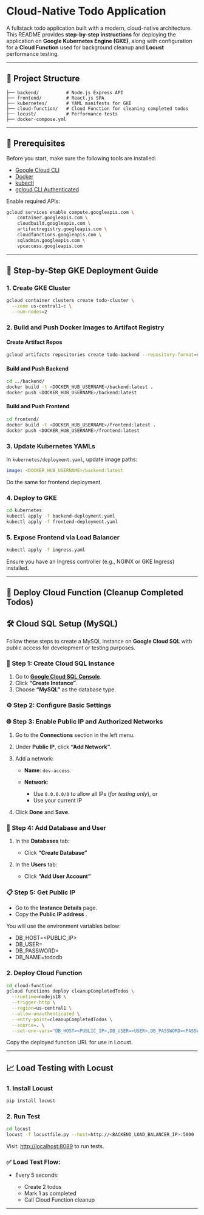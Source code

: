 # Cloud-Native Todo Application

A fullstack todo application built with a modern, cloud-native architecture. This README provides **step-by-step instructions** for deploying the application on **Google Kubernetes Engine (GKE)**, along with configuration for a **Cloud Function** used for background cleanup and **Locust** performance testing.

---

## 📁 Project Structure

```
├── backend/          # Node.js Express API
├── frontend/         # React.js SPA
├── kubernetes/       # YAML manifests for GKE
├── cloud-function/   # Cloud Function for cleaning completed todos
├── locust/           # Performance tests
├── docker-compose.yml
```

---

## 🔧 Prerequisites

Before you start, make sure the following tools are installed:

* [Google Cloud CLI](https://cloud.google.com/sdk/docs/install)
* [Docker](https://www.docker.com/)
* [kubectl](https://kubernetes.io/docs/tasks/tools/)
* [gcloud CLI Authenticated](https://cloud.google.com/sdk/docs/initializing)

Enable required APIs:

```bash
gcloud services enable compute.googleapis.com \
    container.googleapis.com \
    cloudbuild.googleapis.com \
    artifactregistry.googleapis.com \
    cloudfunctions.googleapis.com \
    sqladmin.googleapis.com \
    vpcaccess.googleapis.com
```

---

## 🚀 Step-by-Step GKE Deployment Guide

### 1. **Create GKE Cluster**

```bash
gcloud container clusters create todo-cluster \
  --zone us-central1-c \
  --num-nodes=2
```

### 2. **Build and Push Docker Images to Artifact Registry**

#### Create Artifact Repos

```bash
gcloud artifacts repositories create todo-backend --repository-format=docker --location=us-central1
```

#### Build and Push Backend

```bash
cd ../backend/
docker build -t <DOCKER_HUB_USERNAME>/backend:latest .
docker push <DOCKER_HUB_USERNAME>/backend:latest
```

#### Build and Push Frontend

```bash
cd frontend/
docker build -t <DOCKER_HUB_USERNAME>/frontend:latest .
docker push <DOCKER_HUB_USERNAME>/frontend:latest
```

### 3. **Update Kubernetes YAMLs**

In `kubernetes/deployment.yaml`, update image paths:

```yaml
image: <DOCKER_HUB_USERNAME>/backend:latest
```

Do the same for frontend deployment.

### 4. **Deploy to GKE**

```bash
cd kubernetes
kubectl apply -f backend-deployment.yaml
kubectl apply -f frontend-deployment.yaml
```

### 5. **Expose Frontend via Load Balancer**

```bash
kubectl apply -f ingress.yaml
```

Ensure you have an Ingress controller (e.g., NGINX or GKE Ingress) installed.

---

## 🧠 Deploy Cloud Function (Cleanup Completed Todos)


## 🛠️ Cloud SQL Setup (MySQL)

Follow these steps to create a MySQL instance on **Google Cloud SQL** with public access for development or testing purposes.

### 🔧 Step 1: Create Cloud SQL Instance

1. Go to **[Google Cloud SQL Console](https://console.cloud.google.com/sql)**.
2. Click **“Create Instance”**.
3. Choose **“MySQL”** as the database type.

### ⚙️ Step 2: Configure Basic Settings


### 🌐 Step 3: Enable Public IP and Authorized Networks

1. Go to the **Connections** section in the left menu.
2. Under **Public IP**, click **“Add Network”**.
3. Add a network:

   * **Name**: `dev-access`
   * **Network**:

     * Use `0.0.0.0/0` to allow all IPs (*for testing only*), or
     * Use your current IP 
4. Click **Done** and **Save**.

### 👤 Step 4: Add Database and User

1. In the **Databases** tab:

   * Click **“Create Database”**
2. In the **Users** tab:

   * Click **“Add User Account”**

### 📋 Step 5: Get Public IP

* Go to the **Instance Details** page.
* Copy the **Public IP address** .

You will use the environment variables below:
* DB_HOST=<PUBLIC_IP>
* DB_USER=<USER>
* DB_PASSWORD=<PASSWORD>
* DB_NAME=tododb


### 2. **Deploy Cloud Function**

```bash
cd cloud-function
gcloud functions deploy cleanupCompletedTodos \
  --runtime=nodejs18 \
  --trigger-http \
  --region=us-central1 \
  --allow-unauthenticated \
  --entry-point=cleanupCompletedTodos \
  --source=. \
  --set-env-vars="DB_HOST=<PUBLIC_IP>,DB_USER=<USER>,DB_PASSWORD=<PASSWORD>,DB_NAME=tododb"
```

Copy the deployed function URL for use in Locust.

---

## 📈 Load Testing with Locust

### 1. **Install Locust**

```bash
pip install locust
```

### 2. **Run Test**

```bash
cd locust
locust -f locustfile.py --host=http://<BACKEND_LOAD_BALANCER_IP>:5000
```

Visit: [http://localhost:8089](http://localhost:8089) to run tests.

### ✅ Load Test Flow:

* Every 5 seconds:

  * Create 2 todos
  * Mark 1 as completed
  * Call Cloud Function cleanup

---
